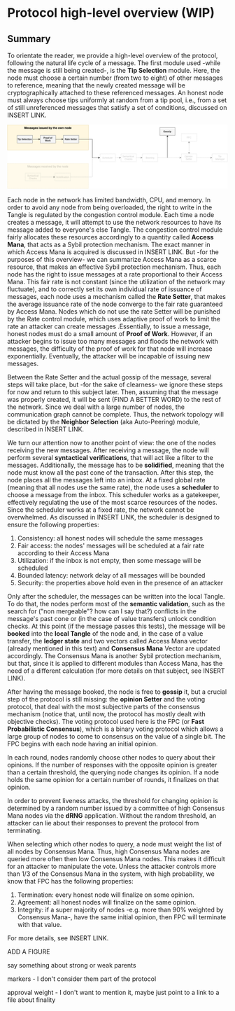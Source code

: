 # Protocol high-level overview (WIP)

## Summary

To orientate the reader, we provide a high-level overview of the protocol, following the natural life cycle of a message. The first module used -while the message is still being created-, is the **Tip Selection** module. Here, the node must choose a certain number (from two to eight) of other messages to reference, meaning that the newly created message will be cryptographically attached to these referenced messages. An honest node must always choose tips uniformly at random from a tip pool, i.e., from a set of still unreferenced messages that satisfy a set of conditions, discussed on INSERT LINK. 

![title](Protocol_overview_own_message.png)

Each node in the network has limited bandwidth, CPU, and memory. In order to avoid any node from being overloaded, the right to write in the Tangle is regulated by the congestion control module. Each time a node creates a message, it will attempt to use the network resources to have its message added to everyone's else Tangle. The congestion control module fairly allocates these resources accordingly to a quantity called **Access Mana**, that acts as a Sybil protection mechanism. The exact manner in which Access Mana is acquired is discussed in INSERT LINK. But -for the purposes of this overview- we can summarize Access Mana as a scarce resource, that makes an effective Sybil protection mechanism. Thus, each node has the right to issue messages at a rate proportional to their Access Mana. This fair rate is not constant (since the utilization of the network may fluctuate), and to correctly set its own individual rate of issuance of messages, each node uses a mechanism called the **Rate Setter**, that makes the average issuance rate of the node converge to the fair rate guaranteed by Access Mana. Nodes which do not use the rate Setter will be punished by the Rate control module, which uses adaptive proof of work to limit the rate an attacker can create messages .Essentially, to issue a message, honest nodes must do a small amount of **Proof of Work**. However, if an attacker begins to issue too many messages and floods the network with messages, the difficulty of the proof of work for that node will increase exponentially. Eventually, the attacker will be incapable of issuing new messages.

Between the Rate Setter and the actual gossip of the message, several steps will take place, but -for the sake of clearness- we ignore these steps for now and return to this subject later. Then, assuming that the message was properly created, it will be sent (FIND A BETTER WORD) to the rest of the network. Since we deal with a large number of nodes, the communication graph cannot be complete. Thus, the network topology will be dictated by the **Neighbor Selection** (aka Auto-Peering) module, described in INSERT LINK. 

We turn our attention now to another point of view: the one of the nodes receiving the new messages. After receiving a message, the node will perform several **syntactical verifications**, that will act like a filter to the messages. Additionally, the message has to be **solidified**, meaning that the node must know all the past cone of the transaction. After this step, the node places all the messages left into an inbox. At a fixed global rate (meaning that all nodes use the same rate), the node uses a **scheduler** to choose a message from the inbox. This scheduler works as a gatekeeper, effectively regulating the use of the most scarce resources of the nodes. Since the scheduler works at a fixed rate, the network cannot be overwhelmed. As discussed in INSERT LINK, the scheduler is designed to ensure the following properties:

1. Consistency: all honest nodes will schedule the same messages
2. Fair access: the nodes' messages will be scheduled at a fair rate according to their Access Mana
3. Utilization: if the inbox is not empty, then some message will be scheduled
4. Bounded latency: network delay of all messages will be bounded
5. Security: the properties above hold even in the presence of an attacker

Only after the scheduler, the messages can be written into the local Tangle. To do that, the nodes perform most of the **semantic validation**, such as the search for ("non mergeable"? how can I say that?) conflicts in the message's past cone or (in the case of value transfers) unlock condition checks. At this point (if the message passes this tests), the message will be **booked** into the **local Tangle** of the node and, in the case of a value transfer, the **ledger state** and two vectors called Access Mana vector (already mentioned in this text) and **Consensus Mana** Vector are updated accordingly. The Consensus Mana is another Sybil protection mechanism, but that, since it is applied to different modules than Access Mana, has the need of a different calculation (for more details on that subject, see INSERT LINK). 

After having the message booked, the node is free to **gossip** it, but a crucial step of the protocol is still missing: the **opinion Setter** and the voting protocol, that deal with the most subjective parts of the consensus mechanism (notice that, until now, the protocol has mostly dealt with objective checks). The voting protocol used here is the FPC (or **Fast Probabilistic Consensus**), which is a binary voting protocol which allows a large group of nodes to come to consensus on the value of a single bit. The FPC begins with each node having an initial opinion. 

In each round, nodes randomly choose other nodes to query about their opinions. If the number of responses with the opposite opinion is greater than a certain threshold, the querying node changes its opinion. If a node holds the same opinion for a certain number of rounds, it finalizes on that opinion.

In order to prevent liveness attacks, the threshold for changing opinion is determined by a random number issued by a committee of high Consensus Mana nodes via the **dRNG** application. Without the random threshold, an attacker can lie about their responses to prevent the protocol from terminating.

When selecting which other nodes to query, a node must weight the list of all nodes by Consensus Mana. Thus, high Consensus Mana nodes are queried more often then low Consensus Mana nodes. This makes it difficult for an attacker to manipulate the vote. Unless the attacker controls more than 1/3 of the Consensus Mana in the system, with high probability, we know that FPC has the following properties:

1. Termination: every honest node will finalize on some opinion.
2. Agreement: all honest nodes will finalize on the same opinion.
3. Integrity: if a super majority of nodes -e.g. more than 90% weighted by Consensus Mana-, have the same initial opinion, then FPC will terminate with that value.

For more details, see INSERT LINK.  








ADD A FIGURE






say something about strong or weak parents

markers - I don't consider them part of the protocol

approval weight - I don't want to mention it, maybe just point to a link to a file about finality



